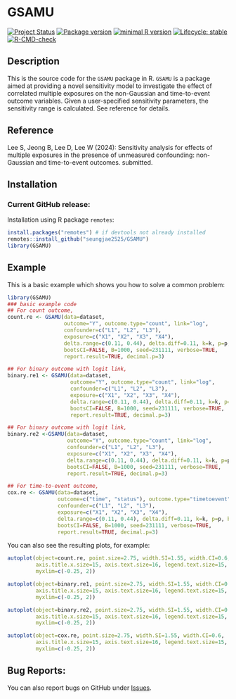 
<!-- README.md is generated from README.Rmd. Please edit that file -->

# GSAMU

<!-- badges: start -->

[![Project
Status](https://www.repostatus.org/badges/latest/active.svg)](https://www.repostatus.org/#active/)
[![Package
version](https://img.shields.io/badge/GitHub-1.0.0-orange.svg)](https://github.com/seungjae2525/GSAMU/)
[![minimal R
version](https://img.shields.io/badge/R-v4.1.0+-blue.svg)](https://cran.r-project.org/)
[![Lifecycle:
stable](https://img.shields.io/badge/lifecycle-stable-brightgreen.svg)](https://lifecycle.r-lib.org/articles/stages.html#stable)
[![R-CMD-check](https://github.com/seungjae2525/GSAMU/actions/workflows/R-CMD-check.yaml/badge.svg)](https://github.com/seungjae2525/GSAMU/actions/workflows/R-CMD-check.yaml)
<!-- badges: end -->

## Description

This is the source code for the `GSAMU` package in R. `GSAMU` is a
package aimed at providing a novel sensitivity model to investigate the
effect of correlated multiple exposures on the non-Gaussian and
time-to-event outcome variables. Given a user-specified sensitivity
parameters, the sensitivity range is calculated. See reference for
details.

## Reference

Lee S, Jeong B, Lee D, Lee W (2024): Sensitivity analysis for effects of
multiple exposures in the presence of unmeasured confounding:
non-Gaussian and time-to-event outcomes. submitted.

## Installation

### Current GitHub release:

Installation using R package `remotes`:

``` r
install.packages("remotes") # if devtools not already installed
remotes::install_github("seungjae2525/GSAMU")
library(GSAMU)
```

## Example

This is a basic example which shows you how to solve a common problem:

``` r
library(GSAMU)
### basic example code
## For count outcome, 
count.re <- GSAMU(data=dataset, 
                  outcome="Y", outcome.type="count", link="log",
                  confounder=c("L1", "L2", "L3"),
                  exposure=c("X1", "X2", "X3", "X4"),
                  delta.range=c(0.11, 0.44), delta.diff=0.11, k=k, p=p, bound=bound,
                  bootsCI=FALSE, B=1000, seed=231111, verbose=TRUE,
                  report.result=TRUE, decimal.p=3)

## For binary outcome with logit link, 
binary.re1 <- GSAMU(data=dataset, 
                    outcome="Y", outcome.type="count", link="log",
                    confounder=c("L1", "L2", "L3"),
                    exposure=c("X1", "X2", "X3", "X4"),
                    delta.range=c(0.11, 0.44), delta.diff=0.11, k=k, p=p, bound=bound,
                    bootsCI=FALSE, B=1000, seed=231111, verbose=TRUE,
                    report.result=TRUE, decimal.p=3)

## For binary outcome with logit link, 
binary.re2 <-GSAMU(data=dataset, 
                   outcome="Y", outcome.type="count", link="log",
                   confounder=c("L1", "L2", "L3"),
                   exposure=c("X1", "X2", "X3", "X4"),
                   delta.range=c(0.11, 0.44), delta.diff=0.11, k=k, p=p, bound=bound,
                   bootsCI=FALSE, B=1000, seed=231111, verbose=TRUE,
                   report.result=TRUE, decimal.p=3)

## For time-to-event outcome, 
cox.re <- GSAMU(data=dataset, 
                outcome=c("time", "status"), outcome.type="timetoevent", link=NULL,
                confounder=c("L1", "L2", "L3"),
                exposure=c("X1", "X2", "X3", "X4"),
                delta.range=c(0.11, 0.44), delta.diff=0.11, k=k, p=p, bound=bound,
                bootsCI=FALSE, B=1000, seed=231111, verbose=TRUE,
                report.result=TRUE, decimal.p=3)
```

You can also see the resulting plots, for example:

``` r
autoplot(object=count.re, point.size=2.75, width.SI=1.55, width.CI=0.6,
         axis.title.x.size=15, axis.text.size=16, legend.text.size=15,
         myxlim=c(-0.25, 2))

autoplot(object=binary.re1, point.size=2.75, width.SI=1.55, width.CI=0.6,
         axis.title.x.size=15, axis.text.size=16, legend.text.size=15,
         myxlim=c(-0.25, 2))

autoplot(object=binary.re2, point.size=2.75, width.SI=1.55, width.CI=0.6,
         axis.title.x.size=15, axis.text.size=16, legend.text.size=15,
         myxlim=c(-0.25, 2))

autoplot(object=cox.re, point.size=2.75, width.SI=1.55, width.CI=0.6,
         axis.title.x.size=15, axis.text.size=16, legend.text.size=15,
         myxlim=c(-0.25, 2))
```

## Bug Reports:

You can also report bugs on GitHub under
[Issues](https://github.com/seungjae2525/GSAMU/issues/).
